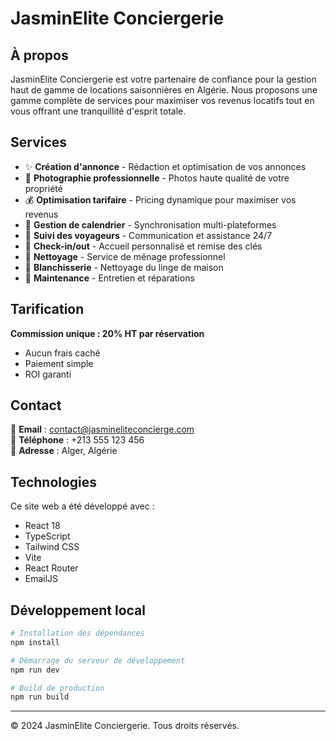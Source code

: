 # JasminElite Conciergerie

## À propos

JasminElite Conciergerie est votre partenaire de confiance pour la gestion haut de gamme de locations saisonnières en Algérie. Nous proposons une gamme complète de services pour maximiser vos revenus locatifs tout en vous offrant une tranquillité d'esprit totale.

## Services

- ✨ **Création d'annonce** - Rédaction et optimisation de vos annonces
- 📸 **Photographie professionnelle** - Photos haute qualité de votre propriété
- 💰 **Optimisation tarifaire** - Pricing dynamique pour maximiser vos revenus
- 📅 **Gestion de calendrier** - Synchronisation multi-plateformes
- 👥 **Suivi des voyageurs** - Communication et assistance 24/7
- 🔑 **Check-in/out** - Accueil personnalisé et remise des clés
- 🧹 **Nettoyage** - Service de ménage professionnel
- 👔 **Blanchisserie** - Nettoyage du linge de maison
- 🔧 **Maintenance** - Entretien et réparations

## Tarification

**Commission unique : 20% HT par réservation**
- Aucun frais caché
- Paiement simple
- ROI garanti

## Contact

📧 **Email** : contact@jasmineliteconcierge.com  
📱 **Téléphone** : +213 555 123 456  
📍 **Adresse** : Alger, Algérie

## Technologies

Ce site web a été développé avec :
- React 18
- TypeScript
- Tailwind CSS
- Vite
- React Router
- EmailJS

## Développement local

```bash
# Installation des dépendances
npm install

# Démarrage du serveur de développement
npm run dev

# Build de production
npm run build
```

---

© 2024 JasminElite Conciergerie. Tous droits réservés.
